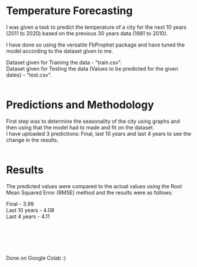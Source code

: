 # Temperature Forecasting<br>
I was given a task to predict the temperature of a city for the next 10 years (2011 to 2020) based on the previous 30 years data (1981 to 2010).<br>

I have done so using the versatile FbProphet package and have tuned the model according to the dataset given to me.<br>

Dataset given for Training the data - "train.csv".<br>
Dataset given for Testing the data (Values to be predicted for the given dates) - "test.csv".<br><br>



# Predictions and Methodology<br>

First step was to determine the seasonality of the city using graphs and then using that the model had to made and fit on the dataset. <br>
I have uploaded 3 predictions: Final, last 10 years and last 4 years to see the change in the results.<br><br>

# Results<br>

The predicted values were compared to the actual values using the Root Mean Squared Error (RMSE) method and the results were as follows:<br>

Final - 3.99 <br>
Last 10 years - 4.08 <br>
Last 4 years - 4.11 <br>

<br><br><br><br>

Done on Google Colab :)
